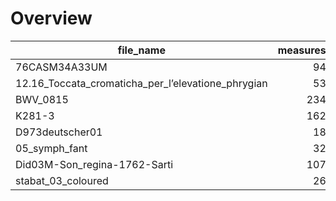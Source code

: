 

# Overview
|                    file_name                     |measures|labels|standard|annotators|reviewers|
|--------------------------------------------------|-------:|-----:|--------|----------|---------|
|76CASM34A33UM                                     |      94|   173|        |          |         |
|12.16_Toccata_cromaticha_per_l’elevatione_phrygian|      53|   199|        |          |         |
|BWV_0815                                          |     234|     0|        |          |         |
|K281-3                                            |     162|   375|        |          |         |
|D973deutscher01                                   |      18|     0|        |          |         |
|05_symph_fant                                     |      32|     0|        |          |         |
|Did03M-Son_regina-1762-Sarti                      |     107|   193|        |          |         |
|stabat_03_coloured                                |      26|    85|        |          |         |
